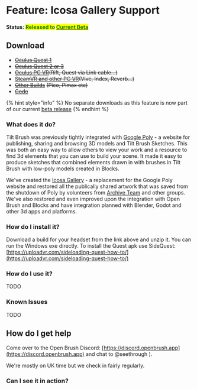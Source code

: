 # Feature: Icosa Gallery Support

#### Status: <mark style="color:green;">Released to</mark> [<mark style="color:green;">Current Beta</mark>](../open-brush-beta-docs.md)

## Download

* [~~Oculus Quest 1~~](https://nightly.link/icosa-foundation/open-brush/workflows/build/feature%2Ficosa-integration/Oculus%20Quest%20\(2%2B\).zip)
* [~~Oculus Quest 2 or 3~~](https://nightly.link/icosa-foundation/open-brush/workflows/build/feature%2Ficosa-integration/Oculus%20Quest%20\(2%2B\).zip)
* [~~Oculus PC VR~~](https://nightly.link/icosa-foundation/open-brush/workflows/build/feature%2Ficosa-integration/Windows%20Rift.zip)~~(Rift, Quest via Link cable...)~~
* [~~SteamVR and other PC VR~~](https://nightly.link/icosa-foundation/open-brush/workflows/build/feature%2Ficosa-integration/Windows%20OpenXR.zip)~~(Vive, Index, Reverb...)~~
* [~~Other Builds~~](https://nightly.link/icosa-foundation/open-brush/workflows/build/feature%2Ficosa-integration) ~~(Pico, Pimax etc)~~
* [~~Code~~](https://github.com/icosa-foundation/open-brush/tree/feature/icosa-integration)

{% hint style="info" %}
No separate downloads as this feature is now part of our current [beta release](../open-brush-beta-docs.md)
{% endhint %}

### What does it do?

Tilt Brush was previously tightly integrated with [Google Poly](https://en.wikipedia.org/wiki/Poly_\(website\)) - a website for publishing, sharing and browsing 3D models and Tilt Brush Sketches. This was both an easy way to allow others to view your work and a resource to find 3d elements that you can use to build your scene. It made it easy to produce sketches that combined elements drawn in with brushes in Tilt Brush with low-poly models created in Blocks.

We've created the [Icosa Gallery](https://icosa.gallery/) - a replacement for the Google Poly website and restored all the publically shared artwork that was saved from the shutdown of Poly by volunteers from [Archive Team](https://wiki.archiveteam.org/) and other groups. We've also restored and even improved upon the integration with Open Brush and Blocks and have integration planned with Blender, Godot and other 3d apps and platforms.

### How do I install it?

Download a build for your headset from the link above and unzip it. You can run the Windows exe directly. To install the Quest apk use SideQuest: [https://uploadvr.com/sideloading-quest-how-to/](https://uploadvr.com/sideloading-quest-how-to/)

### How do I use it?

TODO

### Known Issues

TODO

## How do I get help

Come over to the Open Brush Discord: [https://discord.openbrush.app](https://discord.openbrush.app) and chat to @seethrough ).

We're mostly on UK time but we check in fairly regularly.

### Can I see it in action?
